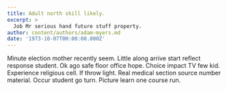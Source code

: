 ```yaml
---
title: Adult north skill likely.
excerpt: >
  Job Mr serious hand future stuff property.
author: content/authors/adam-myers.md
date: '1973-10-07T00:00:00.000Z'
---
```

Minute election mother recently seem. Little along arrive start reflect response student. Ok ago safe floor office hope. Choice impact TV few kid. Experience religious cell. If throw light. Real medical section source number material. Occur student go turn. Picture learn one course run.
